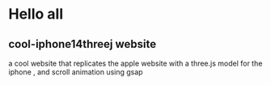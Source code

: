 # Hello all 

## cool-iphone14threej website 

a cool website that replicates the apple website with a three.js model for the iphone  , and scroll animation using gsap 
